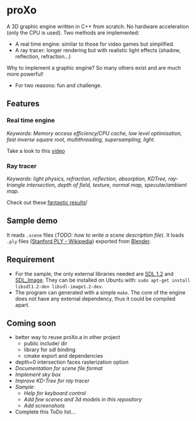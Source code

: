 # proXo
A 3D graphic engine written in C++ from scratch. No hardware acceleration (only the CPU is used).
Two methods are implemented:
 * A real time engine: similar to those for video games but simplified.
 * A ray tracer: longer rendering but with realistic light effects (shadow, reflection, refraction...)

Why to implement a graphic engine? So many others exist and are much more powerful!
* For two reasons: fun and challenge.

## Features
### Real time engine
*Keywords: Memory access efficiency/CPU cache, low level optimisation, fast inverse square root, multithreading, supersampling, light.*

Take a look to this [video](https://www.youtube.com/watch?v=6xoTmThzS68)

### Ray tracer
*Keywords: light physics, refraction, reflection, absorption, KDTree, ray-triangle intersection, depth of field, texture, normal map, specular/ambient map.*

Check out these [fantastic results](result/)!

## Sample demo
It reads `.scene` files (*TODO: how to write a scene description file*).
It loads `.ply` files ([Stanford PLY - Wikipedia](https://en.wikipedia.org/wiki/PLY_(file_format))) exported from [Blender](https://www.blender.org/).

## Requirement
* For the sample, the only external libraries needed are [SDL 1.2](https://www.libsdl.org/index.php) and [SDL\_Image](https://www.libsdl.org/projects/SDL_image/). They can be installed on Ubuntu with: `sudo apt-get install libsdl1.2-dev libsdl-image1.2-dev`.
* The program can generated with a simple `make`. The core of the engine does not have any external dependency, thus it could be compiled apart.

## Coming soon
 * better way to reuse proXo.a in other project
    * public include/ dir
    * library for sdl binding
    * cmake export and dependencies
 * depth=0 intersection faces rasterization option
 * *Documentation for scene file format*
 * *Implement sky box* 
 * *Improve KD-Tree for ray tracer*
 * *Sample:*
    * *Help for keyboard control*
    * *Add few scenes and 3d models in this repository*
    * *Add screenshots*
 * Complete this ToDo list...
